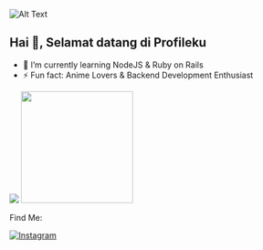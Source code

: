 ![Alt Text](https://user-images.githubusercontent.com/69864986/160632746-f60ebe1d-1d4f-4cee-b066-39892799eec8.gif)

## Hai 👋, Selamat datang di Profileku

- 🌱 I’m currently learning NodeJS & Ruby on Rails
- ⚡ Fun fact: Anime Lovers & Backend Development Enthusiast

<img src="https://github-readme-stats.vercel.app/api?username=aphrodeosubarno&theme=radical&show_icons=true" /> <img src="https://github-readme-stats.vercel.app/api/top-langs/?username=aphrodeosubarno&theme=radical&layout=compact" height="196px" />

Find Me:

<a href="https://www.instagram.com/deo_sbrn" target="_blank"><img src="https://img.shields.io/badge/Instagram-%23E4405F.svg?&style=flat-square&logo=instagram&logoColor=white" alt="Instagram"></a>

